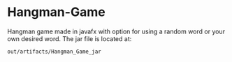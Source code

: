 # Hangman-Game
Hangman game made in javafx with option for using a random word or your own desired word.
The jar file is located at:
```
out/artifacts/Hangman_Game_jar
```
